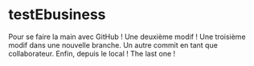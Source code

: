 # testEbusiness
Pour se faire la main avec GitHub !
Une deuxième modif !
Une troisième modif dans une nouvelle branche.
Un autre commit en tant que collaborateur.
Enfin, depuis le local !
The last one !
